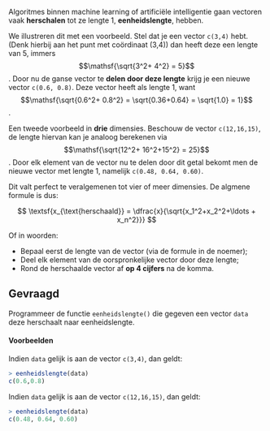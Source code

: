 Algoritmes binnen machine learning of artificiële intelligentie gaan vectoren vaak **herschalen** tot ze lengte 1, **eenheidslengte**,  hebben.

We illustreren dit met een voorbeeld. Stel dat je een vector `c(3,4)` hebt. (Denk hierbij aan het punt met coördinaat (3,4)) dan heeft deze een lengte van 5, immers $$\mathsf{\sqrt{3^2+ 4^2} = 5}$$. Door nu de ganse vector te **delen door deze lengte** krijg je een nieuwe vector `c(0.6, 0.8)`. Deze vector heeft als lengte 1, want $$\mathsf{\sqrt{0.6^2+ 0.8^2} = \sqrt{0.36+0.64} = \sqrt{1.0} = 1}$$.

Een tweede voorbeeld in **drie** dimensies. Beschouw de vector `c(12,16,15)`, de lengte hiervan kan je analoog berekenen via $$\mathsf{\sqrt{12^2+ 16^2+15^2} = 25}$$. Door elk element van de vector nu te delen door dit getal bekomt men de nieuwe vector met lengte 1, namelijk `c(0.48, 0.64, 0.60)`.

Dit valt perfect te veralgemenen tot vier of meer dimensies. De algmene formule is dus:

$$
    \textsf{x_{\text{herschaald}} = \dfrac{x}{\sqrt{x_1^2+x_2^2+\ldots + x_n^2}}}
$$

Of in woorden:
- Bepaal eerst de lengte van de vector (via de formule in de noemer);
- Deel elk element van de oorspronkelijke vector door deze lengte;
- Rond de herschaalde vector af **op 4 cijfers** na de komma.

## Gevraagd

Programmeer de functie `eenheidslengte()` die gegeven een vector `data` deze herschaalt naar eenheidslengte.

#### Voorbeelden

Indien `data` gelijk is aan de vector `c(3,4)`, dan geldt:

```R
> eenheidslengte(data)
c(0.6,0.8)
```

Indien `data` gelijk is aan de vector `c(12,16,15)`, dan geldt:

```R
> eenheidslengte(data)
c(0.48, 0.64, 0.60)
```
